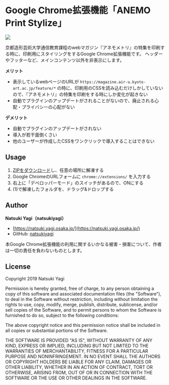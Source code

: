 # Google Chrome拡張機能「ANEMO Print Stylize」

![](https://img.shields.io/github/license/mashape/apistatus.svg)

京都造形芸術大学通信教育課程のwebマガジン『アネモメトリ』の特集を印刷する時に、印刷用にスタイリングをするGoogle Chrome拡張機能です。
ヘッダーやフッターなど、メインコンテンツ以外を非表示にします。

**メリット**

- 表示しているwebページのURLが `https://magazine.air-u.kyoto-art.ac.jp/feature/*` の時に、印刷用のCSSを読み込むだけしかしていないので、『アネモメトリ』の特集を印刷をする時にしか変化が起きない
- 自動でプラグインのアップデートがされることがないので、廃止される心配・プライバシーの心配がない

**デメリット**

- 自動でプラグインのアップデートがされない
- 導入が若干面倒くさい
- 他のユーザーが作成したCSSをワンクリックで導入することはできない

## Usage

1. [ZIPをダウンロード](https://github.com/natsukiyagi/anemo-print-stylize/archive/master.zip)し、任意の場所に解凍する
1. Google ChromeのURLフォームに `chrome://extensions/` を入力する
1. 右上に「デベロッパーモード」のスイッチがあるので、ONにする
1. (1)で解凍したフォルダを、ドラッグ&ドロップする

## Author

**Natsuki Yagi（natsukiyagi）**

- [https://natsuki.yagi.osaka.jp/](https://natsuki.yagi.osaka.jp/)
- GitHub: [natsukiyagi](https://github.com/natsukiyagi)

本Google Chrome拡張機能の利用に関するいかなる被害・損害について、作者は一切の責任を負わないものとします。

## License

Copyright 2019 Natsuki Yagi

Permission is hereby granted, free of charge, to any person obtaining a copy of this software and associated documentation files (the "Software"), to deal in the Software without restriction, including without limitation the rights to use, copy, modify, merge, publish, distribute, sublicense, and/or sell copies of the Software, and to permit persons to whom the Software is furnished to do so, subject to the following conditions:

The above copyright notice and this permission notice shall be included in all copies or substantial portions of the Software.

THE SOFTWARE IS PROVIDED "AS IS", WITHOUT WARRANTY OF ANY KIND, EXPRESS OR IMPLIED, INCLUDING BUT NOT LIMITED TO THE WARRANTIES OF MERCHANTABILITY, FITNESS FOR A PARTICULAR PURPOSE AND NONINFRINGEMENT. IN NO EVENT SHALL THE AUTHORS OR COPYRIGHT HOLDERS BE LIABLE FOR ANY CLAIM, DAMAGES OR OTHER LIABILITY, WHETHER IN AN ACTION OF CONTRACT, TORT OR OTHERWISE, ARISING FROM, OUT OF OR IN CONNECTION WITH THE SOFTWARE OR THE USE OR OTHER DEALINGS IN THE SOFTWARE.
